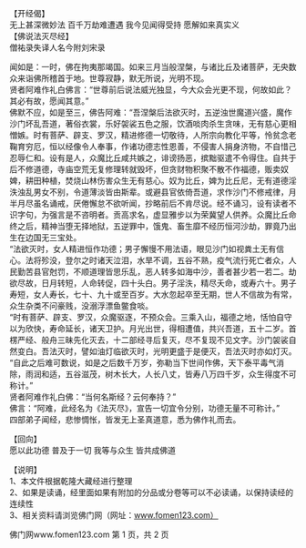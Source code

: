   【开经偈】  
  无上甚深微妙法 百千万劫难遭遇 我今见闻得受持 愿解如来真实义  
  【佛说法灭尽经】  
  僧祐录失译人名今附刘宋录  
    
  闻如是：一时，佛在拘夷那竭国。如来三月当般涅槃，与诸比丘及诸菩萨，无央数众来诣佛所稽首于地。世尊寂静，默无所说，光明不现。  
  贤者阿难作礼白佛言：“世尊前后说法威光独显，今大众会光更不现，何故如此？其必有故，愿闻其意。”  
  佛默不应，如是至三，佛告阿难：“吾涅槃后法欲灭时，五逆浊世魔道兴盛，魔作沙门坏乱吾道，著俗衣裳，乐好袈裟五色之服，饮酒啖肉杀生贪味，无有慈心更相憎嫉。时有菩萨、辟支、罗汉，精进修德一切敬待，人所宗向教化平等，怜贫念老鞠育穷厄，恒以经像令人奉事，作诸功德志性恩善，不侵害人捐身济物，不自惜己忍辱仁和。设有是人，众魔比丘咸共嫉之，诽谤扬恶，摈黜驱遣不令得住。自共于后不修道德，寺庙空荒无复修理转就毁坏，但贪财物积聚不散不作福德，贩卖奴婢，耕田种植，焚烧山林伤害众生无有慈心。奴为比丘，婢为比丘尼，无有道德淫泆浊乱男女不别，令道薄淡皆由斯辈。或避县官依倚吾道，求作沙门不修戒律，月半月尽虽名诵戒，厌倦懈怠不欲听闻，抄略前后不肯尽说。经不诵习，设有读者不识字句，为强言是不咨明者。贡高求名，虚显雅步以为荣冀望人供养。众魔比丘命终之后，精神当堕无择地狱，五逆罪中，饿鬼、畜生靡不经历恒河沙劫，罪竟乃出生在边国无三宝处。  
  “法欲灭时，女人精进恒作功德；男子懈慢不用法语，眼见沙门如视粪土无有信心。法将殄没，登尔之时诸天泣泪，水旱不调，五谷不熟，疫气流行死亡者众，人民勤苦县官尅罚，不顺道理皆思乐乱，恶人转多如海中沙，善者甚少若一若二。劫欲尽故，日月转短，人命转促，四十头白。男子淫泆，精尽夭命，或寿六十。男子寿短，女人寿长，七十、九十或至百岁。大水忽起卒至无期，世人不信故为有常，众生杂类不问豪贱，没溺浮漂鱼鳖食啖。  
  “时有菩萨、辟支、罗汉，众魔驱逐，不预众会。三乘入山，福德之地，恬怕自守以为欣快，寿命延长，诸天卫护。月光出世，得相遭值，共兴吾道，五十二岁。首楞严经、般舟三昧先化灭去，十二部经寻后复灭，尽不复现不见文字。沙门袈裟自然变白。吾法灭时，譬如油灯临欲灭时，光明更盛于是便灭，吾法灭时亦如灯灭。  
  “自此之后难可数说，如是之后数千万岁，弥勒当下世间作佛，天下泰平毒气消除，雨润和适，五谷滋茂，树木长大，人长八丈，皆寿八万四千岁，众生得度不可称计。”  
  贤者阿难作礼白佛：“当何名斯经？云何奉持？”  
  佛言：“阿难，此经名为《法灭尽》，宣告一切宜令分别，功德无量不可称计。”  
  四部弟子闻经，悲惨惆怅，皆发无上圣真道意，悉为佛作礼而去。  
    
  【回向】  
  愿以此功德 普及于一切 我等与众生 皆共成佛道  
    
  【说明】  
  1、本文件根据乾隆大藏经进行整理  
  2、如果是读诵，经里面如果有附加的分品或分卷等可以不必读诵，以保持读经的连续性  
  3、相关资料请浏览佛门网（网址：www.fomen123.com）  
    
    
    
  佛门网www.fomen123.com			第 1 页，共 2 页  
    
    
